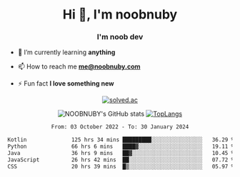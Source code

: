 <h1 align="center">Hi 👋, I'm noobnuby</h1>
<h3 align="center">I'm noob dev</h3>

- 🌱 I’m currently learning **anything**

- 📫 How to reach me **me@noobnuby.com**

- ⚡ Fun fact **I love something new**

<div align="center">
  
[![solved.ac](https://solvedac-cards-starcea.paring.moe/profile/noobnuby)](https://solved.ac/profile/noobnuby)

<div>
<div align="center">

![NOOBNUBY's GitHub stats](https://github-readme-stats.vercel.app/api?username=NOOBNUBY&show_icons=true&theme=dark)
[![TopLangs](https://github-readme-stats.vercel.app/api/top-langs/?username=NOOBNUBY&layout=compact&theme=dark)](https://github.com/anuraghazra/github-readme-stats)

</div>

<!--START_SECTION:waka-->

```txt
From: 03 October 2022 - To: 30 January 2024

Kotlin              125 hrs 34 mins █████████░░░░░░░░░░░░░░░░   36.29 %
Python              66 hrs 6 mins   ████▓░░░░░░░░░░░░░░░░░░░░   19.11 %
Java                36 hrs 9 mins   ██▓░░░░░░░░░░░░░░░░░░░░░░   10.45 %
JavaScript          26 hrs 42 mins  ██░░░░░░░░░░░░░░░░░░░░░░░   07.72 %
CSS                 20 hrs 39 mins  █▒░░░░░░░░░░░░░░░░░░░░░░░   05.97 %
```

<!--END_SECTION:waka-->
